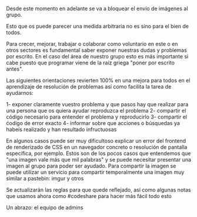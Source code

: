 Desde este momento en adelante se va a bloquear el envío de imágenes al grupo.

Esto que os puede parecer una medida arbitraria no es sino para el bien de todos.

Para crecer, mejorar, trabajar o colaborar como voluntario en este o en otros sectores es fundamental saber exponer nuestras dudas y problemas por escrito.
En el caso del área de nuestro grupo esto es más importante si cabe puesto que programar viene de la raíz griega "poner por escrito antes".

Las siguientes orientaciones revierten 100% en una mejora para todos en el aprendizaje de resolución de problemas así como facilita la tarea de ayudarnos:

1- exponer claramente vuestro problema y que pasos hay que realizar para una persona que os quiera ayudar reproduzca el problema
2- compartir el código necesario para entender el problema y reproducirlo
3- compartir el ćodigo de error exacto
4- informar sobre que acciones o búsquedas ya habeís realizado y han resultado infructuosas

En algunos casos puede ser muy dificultoso explicar un error del frontend de renderizado de CSS en un navegador concreto o resolución de pantalla específica, por ejemplo.
Estos son de los pocos casos que entendemos que "una imagen vale más que mil palabras" y se puede necesitar presentar una imagen al grupo para poder ser ayudado.
Para compartir la imagen se puede utilizar un servicio para compartir temporalmente una imagen muy similar a pastebin: imgur y otros

Se actualizarán las reglas para que quede reflejado, así como algunas notas que usamos ahora como #codeshare para hacer más fácil todo esto

Un abrazo: el equipo de admins
